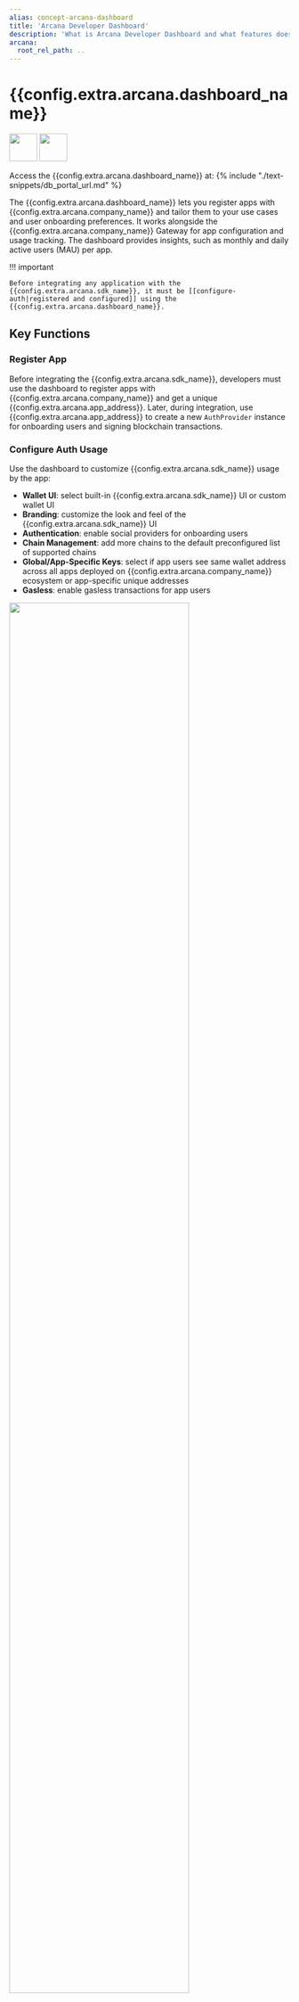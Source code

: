 ```yaml
---
alias: concept-arcana-dashboard
title: 'Arcana Developer Dashboard'
description: 'What is Arcana Developer Dashboard and what features does it offer for Web3 app developers.'
arcana:
  root_rel_path: ..
---
```


# {{config.extra.arcana.dashboard_name}}

<img src="/img/icons/i_an_dashboard_light.png#only-light" width="50"/>
<img src="/img/icons/i_an_dashboard_dark.png#only-dark" width="50"/>

Access the {{config.extra.arcana.dashboard_name}} at: {% include "./text-snippets/db_portal_url.md" %}

The {{config.extra.arcana.dashboard_name}} lets you register apps with {{config.extra.arcana.company_name}} and tailor them to your use cases and user onboarding preferences. It works alongside the {{config.extra.arcana.company_name}} Gateway for app configuration and usage tracking. The dashboard provides insights, such as monthly and daily active users (MAU) per app.

!!! important

    Before integrating any application with the {{config.extra.arcana.sdk_name}}, it must be [[configure-auth|registered and configured]] using the {{config.extra.arcana.dashboard_name}}.

## Key Functions

### Register App

Before integrating the {{config.extra.arcana.sdk_name}}, developers must use the dashboard to register apps with {{config.extra.arcana.company_name}} and get a unique {{config.extra.arcana.app_address}}. Later, during integration, use {{config.extra.arcana.app_address}} to create a new `AuthProvider` instance for onboarding users and signing blockchain transactions.

### Configure Auth Usage

Use the dashboard to customize {{config.extra.arcana.sdk_name}} usage by the app:

- **Wallet UI**: select built-in {{config.extra.arcana.sdk_name}} UI or custom wallet UI
- **Branding**: customize the look and feel of the {{config.extra.arcana.sdk_name}} UI
- **Authentication**: enable social providers for onboarding users
- **Chain Management**: add more chains to the default preconfigured list of supported chains
- **Global/App-Specific Keys**: select if app users see same wallet address across all apps deployed on {{config.extra.arcana.company_name}} ecosystem or app-specific unique addresses
- **Gasless**: enable gasless transactions for app users

<img src="/img/diagrams/d_an_dashboard_light.png#only-light" width="80%" height="80%"/>
<img src="/img/diagrams/d_an_dashboard_dark.png#only-dark" width="80%" height="80%"/>